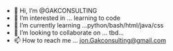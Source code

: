 - 👋 Hi, I’m @GAKCONSULTING
- 👀 I’m interested in ... learning to code
- 🌱 I’m currently learning ...python/bash/html/java/css
- 💞️ I’m looking to collaborate on ... tbd...
- 📫 How to reach me ... jon.Gakconsulting@gmail.com

<!---
GAKCONSULTING/GAKCONSULTING is a ✨ special ✨ repository because its `README.md` (this file) appears on your GitHub profile.
You can click the Preview link to take a look at your changes.
--->
